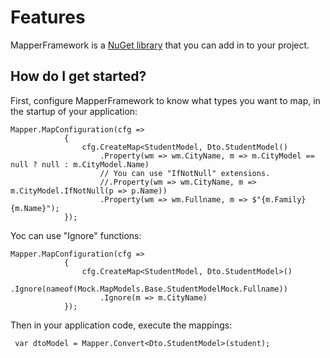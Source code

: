 # Features
MapperFramework is a <a href="https://www.nuget.org/packages/Artnix.MapperFramework/">NuGet library</a> that you can add in to your project.

## How do I get started?
First, configure MapperFramework to know what types you want to map, in the startup of your application:
```
Mapper.MapConfiguration(cfg =>
            {
                cfg.CreateMap<StudentModel, Dto.StudentModel()
                    .Property(wm => wm.CityName, m => m.CityModel == null ? null : m.CityModel.Name)
                    // You can use "IfNotNull" extensions.
                    //.Property(wm => wm.CityName, m => m.CityModel.IfNotNull(p => p.Name))
                    .Property(wm => wm.Fullname, m => $"{m.Family} {m.Name}");
            });
```
            
Yoc can use "Ignore" functions:
```
Mapper.MapConfiguration(cfg =>
            {
                cfg.CreateMap<StudentModel, Dto.StudentModel>()
                    .Ignore(nameof(Mock.MapModels.Base.StudentModelMock.Fullname))
                    .Ignore(m => m.CityName)
            });
```
Then in your application code, execute the mappings:
```
 var dtoModel = Mapper.Convert<Dto.StudentModel>(student);
 ```
